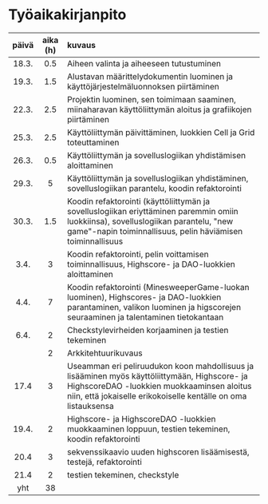 # Työaikakirjanpito

|päivä   |aika (h)   |kuvaus   |
|:------:|:----------:|:--------|
|18.3. | 0.5 | Aiheen valinta ja aiheeseen tutustuminen |
|19.3. | 1.5 | Alustavan määrittelydokumentin luominen ja käyttöjärjestelmäluonnoksen piirtäminen |
|22.3. | 2.5 | Projektin luominen, sen toimimaan saaminen, miinaharavan käyttöliittymän aloitus ja grafiikojen piirtäminen |
|25.3. | 2.5 | Käyttöliittymän päivittäminen, luokkien Cell ja Grid toteuttaminen |
|26.3. | 0.5 | Käyttöliittymän ja sovelluslogiikan yhdistämisen aloittaminen |
|29.3. | 5 | Käyttöliittymän ja sovelluslogiikan yhdistäminen, sovelluslogiikan parantelu, koodin refaktorointi |
|30.3. | 1.5 | Koodin refaktorointi (käyttöliittymän ja sovelluslogiikan eriyttäminen paremmin omiin luokkiinsa), sovelluslogiikan parantelu, "new game"-napin toiminnallisuus, pelin häviämisen toiminnallisuus |
|3.4. | 3 | Koodin refaktorointi, pelin voittamisen toiminnallisuus, Highscore- ja DAO-luokkien aloittaminen |
|4.4. | 7 | Koodin refaktorointi (MinesweeperGame-luokan luominen), Highscores- ja DAO-luokkien parantaminen, valikon luominen ja higscorejen seuraaminen ja talentaminen tietokantaan |
|6.4. | 2 | Checkstylevirheiden korjaaminen ja testien tekeminen |
| | 2 | Arkkitehtuurikuvaus |
| 17.4 | 3 | Useamman eri peliruudukon koon mahdollisuus ja lisääminen myös käyttöliittymään, Highscore- ja HighscoreDAO -luokkien muokkaaminsen aloitus niin, että jokaiselle erikokoiselle kentälle on oma listauksensa |
| 19.4. | 2 | Highscore- ja HighscoreDAO -luokkien muokkaaminen loppuun, testien tekeminen, koodin refaktorointi |
| 20.4 | 3 | sekvenssikaavio uuden highscoren lisäämisestä, testejä, refaktorointi|
| 21.4 | 2 | testien tekeminen, checkstyle |
| yht | 38 | |

